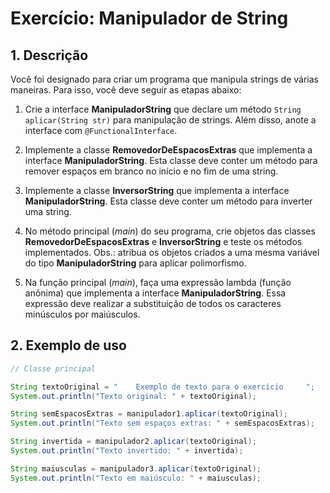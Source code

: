 # Exercício: Manipulador de String

## 1. Descrição

Você foi designado para criar um programa que manipula strings de várias maneiras. Para isso, você deve seguir as etapas abaixo:

1. Crie a interface **ManipuladorString** que declare um método `String aplicar(String str)` para manipulação de strings. Além disso, anote a interface com `@FunctionalInterface`.

2. Implemente a classe **RemovedorDeEspacosExtras** que implementa a interface **ManipuladorString**. Esta classe deve conter um método para remover espaços em branco no início e no fim de uma string.

3. Implemente a classe **InversorString** que implementa a interface **ManipuladorString**. Esta classe deve conter um método para inverter uma string.

4. No método principal (_main_) do seu programa, crie objetos das classes **RemovedorDeEspacosExtras** e **InversorString** e teste os métodos implementados. Obs.: atribua os objetos criados a uma mesma variável do tipo **ManipuladorString** para aplicar polimorfismo.

5. Na função principal (_main_), faça uma expressão lambda (função anônima) que implementa a interface **ManipuladorString**. Essa expressão deve realizar a substituição de todos os caracteres minúsculos por maiúsculos.

## 2. Exemplo de uso

```java
// Classe principal

String textoOriginal = "    Exemplo de texto para o exercício     ";
System.out.println("Texto original: " + textoOriginal);

String semEspacosExtras = manipulador1.aplicar(textoOriginal);
System.out.println("Texto sem espaços extras: " + semEspacosExtras);

String invertida = manipulador2.aplicar(textoOriginal);
System.out.println("Texto invertido: " + invertida);

String maiusculas = manipulador3.aplicar(textoOriginal);
System.out.println("Texto em maiúsculo: " + maiusculas);
```
